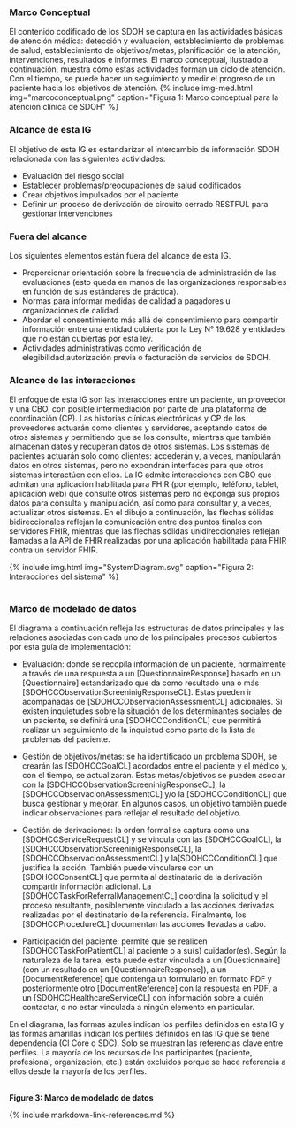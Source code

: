### Marco Conceptual

El contenido codificado de los SDOH se captura en las actividades básicas de atención médica: detección y evaluación, establecimiento de problemas de salud, establecimiento de objetivos/metas, planificación de la atención, intervenciones, resultados e informes. El marco conceptual, ilustrado a continuación, muestra cómo estas actividades forman un ciclo de atención. Con el tiempo, se puede hacer un seguimiento y medir el progreso de un paciente hacia los objetivos de atención.
{% include img-med.html img="marcoconceptual.png" caption="Figura 1: Marco conceptual para la atención clínica de SDOH" %}

### Alcance de esta IG

El objetivo de esta IG es estandarizar el intercambio de información SDOH relacionada con las siguientes actividades:

* Evaluación del riesgo social
* Establecer problemas/preocupaciones de salud codificados
* Crear objetivos impulsados por el paciente
* Definir un proceso de derivación de circuito cerrado RESTFUL para gestionar intervenciones

### Fuera del alcance

Los siguientes elementos están fuera del alcance de esta IG.

* Proporcionar orientación sobre la frecuencia de administración de las evaluaciones (esto queda en manos de las organizaciones responsables en función de sus estándares de práctica).
* Normas para informar medidas de calidad a pagadores u organizaciones de calidad.
* Abordar el consentimiento más allá del consentimiento para compartir información entre una entidad cubierta por la Ley N° 19.628 y entidades que no están cubiertas por esta ley.
* Actividades administrativas como verificación de elegibilidad,autorización previa o facturación de servicios de SDOH. 

### Alcance de las interacciones

El enfoque de esta IG son las interacciones entre un paciente, un proveedor y una CBO, con posible intermediación por parte de una plataforma de coordinación (CP). Las historias clínicas electrónicas y CP de los proveedores actuarán como clientes y servidores, aceptando datos de otros sistemas y permitiendo que se los consulte, mientras que también almacenan datos y recuperan datos de otros sistemas. Los sistemas de pacientes actuarán solo como clientes: accederán y, a veces, manipularán datos en otros sistemas, pero no expondrán interfaces para que otros sistemas interactúen con ellos. La IG admite interacciones con CBO que admitan una aplicación habilitada para FHIR (por ejemplo, teléfono, tablet, aplicación web) que consulte otros sistemas pero no exponga sus propios datos para consulta y manipulación, así como para consultar y, a veces, actualizar otros sistemas. En el dibujo a continuación, las flechas sólidas bidireccionales reflejan la comunicación entre dos puntos finales con servidores FHIR, mientras que las flechas sólidas unidireccionales reflejan llamadas a la API de FHIR realizadas por una aplicación habilitada para FHIR contra un servidor FHIR.

{% include img.html img="SystemDiagram.svg" caption="Figura 2: Interacciones del sistema" %}
<br>
<br>

### Marco de modelado de datos

El diagrama a continuación refleja las estructuras de datos principales y las relaciones asociadas con cada uno de los principales procesos cubiertos por esta guía de implementación: 

* Evaluación: donde se recopila información de un paciente, normalmente a través de una respuesta a un [QuestionnaireResponse] basado en un [Questionnaire] estandarizado que da como resultado una o más [SDOHCCObservationScreeninigResponseCL]. Estas pueden ir acompañadas de [SDOHCCObservacionAssessmentCL] adicionales. Si existen inquietudes sobre la situación de los determinantes sociales de un paciente, se definirá una [SDOHCCConditionCL] que permitirá realizar un seguimiento de la inquietud como parte de la lista de problemas del paciente. 

* Gestión de objetivos/metas: se ha identificado un problema SDOH, se crearán las [SDOHCCGoalCL] acordados entre el paciente y el médico y, con el tiempo, se actualizarán. Estas metas/objetivos se pueden asociar con la [SDOHCCObservationScreeninigResponseCL], la [SDOHCCObservacionAssessmentCL] y/o la [SDOHCCConditionCL] que busca gestionar y mejorar. En algunos casos, un objetivo también puede indicar observaciones para reflejar el resultado del objetivo.

* Gestión de derivaciones: la orden formal se captura como una [SDOHCCServiceRequestCL] y se vincula con las [SDOHCCGoalCL], la [SDOHCCObservationScreeninigResponseCL], la [SDOHCCObservacionAssessmentCL] y la[SDOHCCConditionCL] que justifica la acción. También puede vincularse con un [SDOHCCConsentCL] que permita al destinatario de la derivación compartir información adicional. La [SDOHCCTaskForReferralManagementCL] coordina la solicitud y el proceso resultante, posiblemente vinculado a las acciones derivadas realizadas por el destinatario de la referencia. Finalmente, los [SDOHCCProcedureCL] documentan las acciones llevadas a cabo. 

* Participación del paciente: permite que se realicen [SDOHCCTaskForPatientCL] al paciente o a su(s) cuidador(es). Según la naturaleza de la tarea, esta puede estar vinculada a un [Questionnaire] (con un resultado en un [QuestionnaireResponse]), a un [DocumentReference] que contenga un formulario en formato PDF y posteriormente otro [DocumentReference] con la respuesta en PDF, a un [SDOHCCHealthcareServiceCL] con información sobre a quién contactar, o no estar vinculada a ningún elemento en particular.

En el diagrama, las formas azules indican los perfiles definidos en esta IG y las formas amarillas indican los perfiles definidos en las IG que se tiene dependencia (Cl Core o SDC). Solo se muestran las referencias clave entre perfiles. La mayoría de los recursos de los participantes (paciente, profesional, organización, etc.) están excluidos porque se hace referencia a ellos desde la mayoría de los perfiles.

<object data="FHIRModelingV2.svg" type="image/svg+xml"></object>
<br/>
**Figure 3: Marco de modelado de datos**


{% include markdown-link-references.md %}




